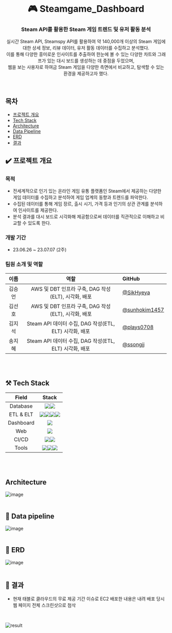 <div align=center>
  <h1>🎮 Steamgame_Dashboard </h1>
</div>

<div align=center>
  <h3> Steam API를 활용한 Steam 게임 트렌드 및 유저 활동 분석</h3>
  <p> 실시간 Steam API, Steamspy API를 활용하여 약 140,000개 이상의 Steam 게임에 대한 상세 정보, 리뷰 데이터, 유저 활동 데이터를 수집하고 분석했다. <br> 이를 통해 다양한 흥미로운 인사이트를 추출하여 한눈에 볼 수 있는 다양한 차트와 그래프가 있는 대시 보드를 생성하는 데 중점을 두었으며, <br> 웹을 보는 사용자로 하여금 Steam 게임을 다양한 측면에서 비교하고, 탐색할 수 있는 환경을 제공하고자 했다. </p>
</div>
<br>

## 목차
- [프로젝트 개요](#✔️-프로젝트-개요)
- [Tech Stack](#⚒️-Tech-Stack)
- [Architecture](#Architecture)
- [Data Pipeline](#🌈-Data-pipeline)
- [ERD](#🧩-ERD)
- [결과](#🎁-결과)

## ✔️ 프로젝트 개요
### 목적
- 전세계적으로 인기 있는 온라인 게임 유통 플랫폼인 Steam에서 제공하는 다양한 게임 데이터를 수집하고 분석하여 게임 업계의 동향과 트렌드를 파악한다.
- 수집된 데이터를 통해 게임 장르, 출시 시기, 가격 등과 인기의 상관 관계를 분석하여 인사이트를 제공한다.
- 분석 결과를 대시 보드로 시각화해 제공함으로써 데이터를 직관적으로 이해하고 비교할 수 있도록 한다. 

### 개발 기간
- 23.06.26 ~ 23.07.07 (2주)

### 팀원 소개 및 역할
|  이름  | 역할 | GitHub | 
| :---: | :---: | :--- |
| 김승언 | AWS 및 DBT 인프라 구축, DAG 작성(ELT), 시각화, 배포 | [@SikHyeya](https://github.com/SikHyeya) |
| 김선호 | AWS 및 DBT 인프라 구축, DAG 작성(ELT), 시각화, 배포 | [@sunhokim1457](https://github.com/sunhokim1457) |
| 김지석 | Steam API 데이터 수집, DAG 작성(ETL, ELT) 시각화, 배포 | [@plays0708](https://github.com/plays0708) |
| 송지혜 | Steam API 데이터 수집, DAG 작성(ETL, ELT) 시각화, 배포 | [@ssongjj](https://github.com/ssongjj) |
<br>
<br>

## ⚒️ Tech Stack
| Field | Stack |
|:---:|:---:|
| Database | <img src="https://img.shields.io/badge/snowflake-29B5E8?style=for-the-badge&logo=snowflake&logoColor=white"><img src="https://img.shields.io/badge/amazons3-569A31?style=for-the-badge&logo=amazons3&logoColor=white"> ||
| ETL & ELT | <img src="https://img.shields.io/badge/Docker-2496ED?style=for-the-badge&logo=docker&logoColor=white"/><img src="https://img.shields.io/badge/Airflow-017CEE?style=for-the-badge&logo=Apache%20Airflow&logoColor=white"/><img src="https://img.shields.io/badge/python-3776AB?style=for-the-badge&logo=python&logoColor=white"><img src="https://img.shields.io/badge/dbt-FF694B?style=for-the-badge&logo=dbt&logoColor=white"> ||
| Dashboard | <img src="https://img.shields.io/badge/tableau-E97627?style=for-the-badge&logo=tableau&logoColor=white"> ||
| Web | <img src="https://img.shields.io/badge/django-092E20?style=for-the-badge&logo=django&logoColor=white"> ||
| CI/CD | <img src="https://img.shields.io/badge/githubactions-2088FF?style=for-the-badge&logo=githubactions&logoColor=white"><img src="https://img.shields.io/badge/amazonec2-FF9900?style=for-the-badge&logo=amazonec2&logoColor=white">||
| Tools | <img src="https://img.shields.io/badge/github-181717?style=for-the-badge&logo=github&logoColor=white"><img src="https://img.shields.io/badge/figma-F24E1E?style=for-the-badge&logo=figma&logoColor=white"><img src="https://img.shields.io/badge/trello-0052CC?style=for-the-badge&logo=trello&logoColor=white">||
<br>
<br>


## Architecture
![image](https://github.com/data-engineering-team4/CorpAnalytica/assets/123959802/bdbae6b2-9ab0-4ffc-8593-b78c4e9b5312)
<br>
<br>

## 🌈 Data pipeline
![image](https://github.com/data-engineering-team4/CorpAnalytica/assets/123959802/76b2e609-c5a3-4596-87d0-feedd47ec977)
<br>
<br>

## 🧩 ERD
![image](https://github.com/data-engineering-team4/Steamgame_Dashboard/assets/39427152/c87931ea-6ba5-4795-a29e-53aff5b7bde0)
<br>
<br>

## 🎁 결과 
- 현재 태블로 클라우드의 무료 제공 기간 이슈로 EC2 배포한 내용은 내려 배포 당시 웹 페이지 전체 스크린샷으로 첨삭
<br>

![result](https://github.com/data-engineering-team4/CorpAnalytica/assets/123959802/da60437c-1fc9-4d7e-af6f-effba3a9fc7a)
<br>
